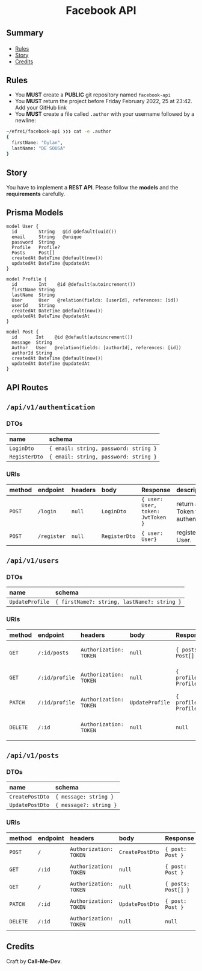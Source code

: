 <h1 align="center">
  Facebook API
</h1>

## <p>Summary</a>

* [Rules](#rules)
* [Story](#story)
* [Credits](#credits)

## <a name='overview'>Rules</a>

* You **MUST** create a **PUBLIC** git repository named `facebook-api`
* You **MUST** return the project before Friday February 2022, 25 at 23:42. Add your GitHub link
* You **MUST** create a file called `.author` with your username followed by a newline:
```sh
~/efrei/facebook-api ❯❯❯ cat -e .author
{
  firstName: "Dylan",
  lastName: "DE SOUSA"
}
```

## <a name='story'>Story</a>
You have to implement a **REST API**.
Please follow the **models** and the **requirements** carefully.

## Prisma Models

```
model User {
  id        String   @id @default(uuid())
  email     String   @unique
  password  String
  Profile   Profile?
  Posts     Post[]
  createdAt DateTime @default(now())
  updatedAt DateTime @updatedAt
}

model Profile {
  id        Int    @id @default(autoincrement())
  firstName String
  lastName  String
  User      User   @relation(fields: [userId], references: [id])
  userId    String
  createdAt DateTime @default(now())
  updatedAt DateTime @updatedAt
}

model Post {
  id       Int    @id @default(autoincrement())
  message  String
  Author   User   @relation(fields: [authorId], references: [id])
  authorId String
  createdAt DateTime @default(now())
  updatedAt DateTime @updatedAt
}
```

## API Routes


## `/api/v1/authentication`
### DTOs
| name          | schema                               |
|:--------------|:-------------------------------------|
| `LoginDto`    |`{ email: string, password: string }` |
| `RegisterDto` |`{ email: string, password: string }` |

### URIs
| method | endpoint    | headers   | body         | Response                          | description                              |
|:-------|:------------|:----------|:-------------|:----------------------------------|:-----------------------------------------|
| `POST` | `/login`    | `null`    |`LoginDto`    | `{ user: User, token: JwtToken }` | return a JWT Token for authentication.   |
| `POST` | `/register` | `null`    |`RegisterDto` | `{ user: User}`                   | register a new User.                     |

## `/api/v1/users`

### DTOs
| name            | schema                                      |
|:----------------|:--------------------------------------------|
| `UpdateProfile` | `{ firstName?: string, lastName?: string }` |

### URIs
| method   | endpoint       | headers                | body            | Response               | description                    |
|:---------|:---------------|:-----------------------|:----------------|:-----------------------|:-------------------------------|
| `GET`    | `/:id/posts`   | `Authorization: TOKEN` | `null`          | `{ posts: Post[] }`    | return a list of User's posts. |
| `GET`    | `/:id/profile` | `Authorization: TOKEN` | `null`          | `{ profile: Profile }` | return a User's profile.       |
| `PATCH`  | `/:id/profile` | `Authorization: TOKEN` | `UpdateProfile` | `{ profile: Profile }` | update a User's profile.       |
| `DELETE` | `/:id`         | `Authorization: TOKEN` | `null`          | `null`                 | delete an user by it's id.     |

## `/api/v1/posts`

### DTOs
| name            | schema                  |
|:----------------|:------------------------|
| `CreatePostDto` | `{ message: string }`   |
| `UpdatePostDto` | `{ message?: string }`  |

### URIs
| method   | endpoint | headers                | body            | Response            | description            |
|:---------|:---------|:-----------------------|:----------------|:--------------------|:-----------------------|
| `POST`   | `/`      | `Authorization: TOKEN` | `CreatePostDto` | `{ post: Post }`    | create a new Post.     |
| `GET`    | `/:id`   | `Authorization: TOKEN` | `null`          | `{ post: Post }`    | return a Post.         |
| `GET`    | `/`      | `Authorization: TOKEN` | `null`          | `{ posts: Post[] }` | return a list of Post. |
| `PATCH`  | `/:id`   | `Authorization: TOKEN` | `UpdatePostDto` | `{ post: Post }`    | update a Post.         |
| `DELETE` | `/:id`   | `Authorization: TOKEN` | `null`          | `null`              | delete a Post.         |

## <a name='story'>Credits</a>

Craft by **Call-Me-Dev**.
 
